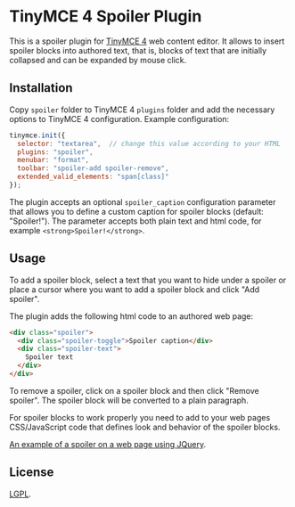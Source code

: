 # TinyMCE 4 Spoiler Plugin

This is a spoiler plugin for [TinyMCE 4](https://www.tinymce.com/) web content editor. It allows to insert spoiler
blocks into authored text, that is, blocks of text that are initially collapsed and can be expanded by mouse click.

## Installation

Copy `spoiler` folder to TinyMCE 4 `plugins` folder and add the necessary options to TinyMCE 4 configuration.
Example configuration:

```javascript
tinymce.init({
  selector: "textarea",  // change this value according to your HTML
  plugins: "spoiler",
  menubar: "format",
  toolbar: "spoiler-add spoiler-remove",
  extended_valid_elements: "span[class]"
});
```

The plugin accepts an optional `spoiler_caption` configuration parameter that allows you to define
a custom caption for spoiler blocks (default: "Spoiler!").
The parameter accepts both plain text and html code, for example `<strong>Spoiler!</strong>`.

## Usage

To add a spoiler block, select a text that you want to hide under a spoiler or place a cursor
where you want to add a spoiler block and click "Add spoiler".

The plugin adds the following html code to an authored web page:

```html
<div class="spoiler">
  <div class="spoiler-toggle">Spoiler caption</div>
  <div class="spoiler-text">
    Spoiler text
  </div>
</div>
```

To remove a spoiler, click on a spoiler block and then click "Remove spoiler". The spoiler block will be converted
to a plain paragraph.

For spoiler blocks to work properly you need to add to your web pages CSS/JavaScript
code that defines look and behavior of the spoiler blocks.

[An example of a spoiler on a web page using JQuery](https://jsfiddle.net/romanvm/7w9shc27/).

## License

[LGPL](http://www.gnu.org/licenses/lgpl-3.0.en.html).
